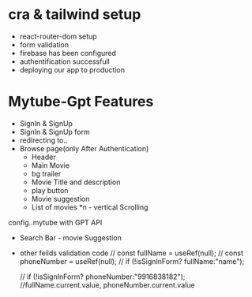 # cra & tailwind setup
 - react-router-dom setup
 - form validation
 - firebase has been configured 
 - authentification successfull
 - deploying our app to production
 

# Mytube-Gpt Features
 
 - SignIn & SignUp
  -  SignIn & SignUp form
 -  redirecting to..
 - Browse page(only After Authentication)
    - Header
     - Main Movie
      - bg trailer
      - Movie Title and description
      - play button
      - Movie suggestion 
      -  List of movies *n
       - vertical Scrolling


config..mytube with GPT API
  -  Search Bar
    - movie Suggestion
 - other feilds validation code
     // const fullName = useRef(null);
  // const phoneNumber = useRef(null);
   // if (!isSignInForm? fullName:"name");
    
    // if (!isSignInForm? phoneNumber:"9916838182");
    //fullName.current.value, phoneNumber.current.value